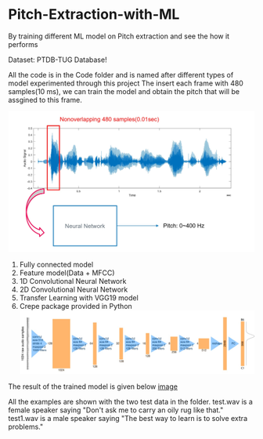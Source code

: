 # Pitch-Extraction-with-ML
By training different ML model on Pitch extraction and see the how it performs

Dataset: PTDB-TUG Database!

All the code is in the Code folder and is named after different types of model experimented through this project
The insert each frame with 480 samples(10 ms), we can train the model and obtain the pitch that will be assgined to this frame. 

![alt text](img/1.jpg)

1. Fully connected model
3. Feature model(Data + MFCC)
5. 1D Convolutional Neural Network
7. 2D Convolutional Neural Network
6. Transfer Learning with VGG19 model
7. Crepe package provided in Python
![alt text](img/56.jpg)

The result of the trained model is given below
[image](img/5.jpg)

All the examples are shown with the two test data in the folder. 
test.wav is a female speaker saying "Don't ask me to carry an oily rug like that."
test1.wav is a male speaker saying "The best way to learn is to solve extra problems."
